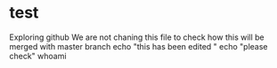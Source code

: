 # test
Exploring github
We are not chaning this file to check how this will be merged with master branch
echo "this has been edited "
echo "please check"
whoami
